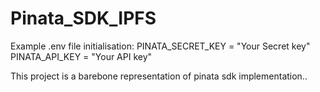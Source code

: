 # Pinata_SDK_IPFS
 Example .env file initialisation:
 PINATA_SECRET_KEY = "Your Secret key"
 PINATA_API_KEY = "Your API key"

This project is a barebone representation of pinata sdk implementation..
